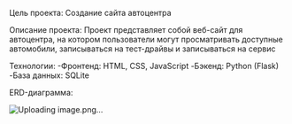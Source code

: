 Цель проекта: Создание сайта автоцентра

Описание проекта: Проект представляет собой веб-сайт для автоцентра, на котором пользователи могут просматривать доступные автомобили, записываться на тест-драйвы и записываться на сервис

Технологии:
-Фронтенд: HTML, CSS, JavaScript
-Бэкенд: Python (Flask) 
-База данных: SQLite 

ERD-диаграмма:

![Uploading image.png…]()



